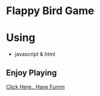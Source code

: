 # Flappy Bird Game 

# Using
- javascript  & html

## Enjoy Playing

[Click Here.. Have Funnn](https://sharp-mclean-3e34f1.netlify.app/)
